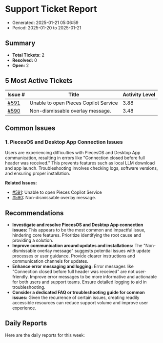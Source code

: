 # Support Ticket Report
- Generated: 2025-01-21 05:06:59
- Period: 2025-01-20 to 2025-01-21

## Summary
- **Total Tickets:** 2
- **Resolved:** 0
- **Open:** 2

## 5 Most Active Tickets
| Issue # | Title | Activity Level |
|---------|-------|----------------|
| [#591](https://github.com/pieces-app/support/issues/591) | Unable to open Pieces Copilot Service | 3.88 |
| [#590](https://github.com/pieces-app/support/issues/590) | Non-dismissable overlay message. | 3.48 |

## Common Issues
### 1. PiecesOS and Desktop App Connection Issues
Users are experiencing difficulties with PiecesOS and Desktop App communication, resulting in errors like "Connection closed before full header was received." This prevents features such as local LLM download and app launch. Troubleshooting involves checking logs, software versions, and ensuring proper installation.

**Related Issues:**
- [#591](https://github.com/pieces-app/support/issues/591): Unable to open Pieces Copilot Service
- [#590](https://github.com/pieces-app/support/issues/590): Non-dismissable overlay message.


## Recommendations
- **Investigate and resolve PiecesOS and Desktop App connection issues:** This appears to be the most common and impactful issue, hindering core features. Prioritize identifying the root cause and providing a solution.
- **Improve communication around updates and installations:** The "Non-dismissable overlay message" suggests potential issues with update processes or user guidance. Provide clearer instructions and communication channels for updates.
- **Enhance error messaging and logging:**  Error messages like "Connection closed before full header was received" are not user-friendly. Improve error messages to be more informative and actionable for both users and support teams. Ensure detailed logging to aid in troubleshooting.
- **Consider a dedicated FAQ or troubleshooting guide for common issues:**  Given the recurrence of certain issues, creating readily accessible resources can reduce support volume and improve user experience.

## Daily Reports
Here are the daily reports for this week:

